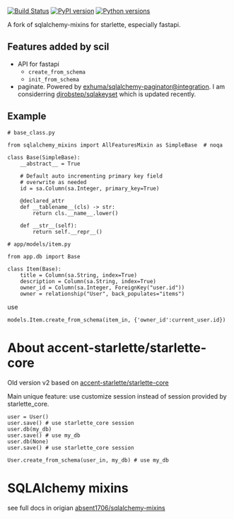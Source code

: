 [![Build Status](https://travis-ci.org/absent1706/sqlalchemy-mixins.svg?branch=master)](https://travis-ci.org/absent1706/sqlalchemy-mixins)
[![PyPI version](https://img.shields.io/pypi/v/sqlalchemy_mixins.svg)](https://pypi.python.org/pypi/sqlalchemy_mixins)
[![Python versions](https://img.shields.io/pypi/pyversions/sqlalchemy_mixins.svg)](https://travis-ci.org/absent1706/sqlalchemy-mixins)

A fork of sqlalchemy-mixins for starlette, especially fastapi.

## Features added by scil

- API for fastapi
  - `create_from_schema`
  - `init_from_schema`
- paginate. Powered by [exhuma/sqlalchemy-paginator@integration](https://github.com/exhuma/sqlalchemy-paginator/tree/integration). I am considerring [ djrobstep/sqlakeyset](https://github.com/djrobstep/sqlakeyset)  which is updated recently.

## Example

``` 
# base_class.py

from sqlalchemy_mixins import AllFeaturesMixin as SimpleBase  # noqa

class Base(SimpleBase):
    __abstract__ = True

    # Default auto incrementing primary key field
    # overwrite as needed
    id = sa.Column(sa.Integer, primary_key=True)

    @declared_attr
    def __tablename__(cls) -> str:
        return cls.__name__.lower()

    def __str__(self):
        return self.__repr__()

```


```
# app/models/item.py

from app.db import Base

class Item(Base):
    title = Column(sa.String, index=True)
    description = Column(sa.String, index=True)
    owner_id = Column(sa.Integer, ForeignKey("user.id"))
    owner = relationship("User", back_populates="items")

```

use
```
models.Item.create_from_schema(item_in, {'owner_id':current_user.id})
```

# About accent-starlette/starlette-core

Old version v2 based on [accent-starlette/starlette-core](https://github.com/accent-starlette/starlette-core)

Main unique feature: use customize session instead of session provided by starlette_core.
```
user = User()
user.save() # use starlette_core session
user.db(my_db)
user.save() # use my_db
user.db(None)
user.save() # use starlette_core session

User.create_from_schema(user_in, my_db) # use my_db

```

# SQLAlchemy mixins

see full docs in origian [absent1706/sqlalchemy-mixins](https://github.com/absent1706/sqlalchemy-mixins)